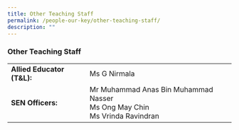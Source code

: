 ```yaml
---
title: Other Teaching Staff
permalink: /people-our-key/other-teaching-staff/
description: ""
---
```

### Other Teaching Staff

|  	|  	|
|---	|---	|
| **Allied Educator (T&L):** 	| Ms G Nirmala 	|
| **SEN Officers:** 	| Mr Muhammad Anas Bin Muhammad Nasser<br>Ms Ong May Chin<br>Ms Vrinda Ravindran 	|
